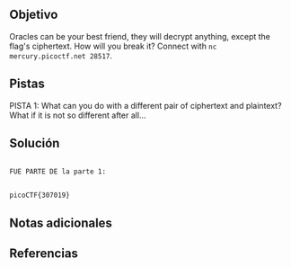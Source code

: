 ## Objetivo
Oracles can be your best friend, they will decrypt anything, except the flag's ciphertext. How will you break it? Connect with `nc mercury.picoctf.net 28517`.
## Pistas
PISTA 1:
What can you do with a different pair of ciphertext and plaintext? What if it is not so different after all...

## Solución
```

FUE PARTE DE la parte 1:


picoCTF{307019}
```
## Notas adicionales

## Referencias